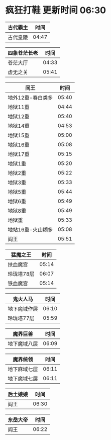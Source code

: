 # 疯狂打鞋 更新时间 06:30

| 古代霸主   | 时间    |
|--------|-------|
| 古代皇陵 | 04:47 |

| 四象苍茫长老   | 时间    |
|--------|-------|
| 苍茫大厅 | 04:33 |
| 虚无之关 | 05:41 |

| 间王   | 时间    |
|--------|-------|
| 地外12重-春白类多 | 05:40 |
| 地狱11重 | 04:44 |
| 地狱12重 | 05:40 |
| 地狱14重 | 04:53 |
| 地狱15重 | 05:00 |
| 地狱16重 | 05:08 |
| 地狱17重 | 05:15 |
| 地狱1重 | 05:20 |
| 地狱2重 | 05:22 |
| 地狱3重 | 05:33 |
| 地狱5重 | 05:44 |
| 地狱6重 | 05:49 |
| 地狱8重 | 05:49 |
| 地狱重 | 05:33 |
| 地站16重-火山糊多 | 05:08 |
| 阎王 | 05:51 |

| 猛魔之王   | 时间    |
|--------|-------|
| 扶血魔宫 | 05:14 |
| 玲珑塔78层 | 06:07 |
| 铁血魔宫 | 05:14 |

| 鬼火人马   | 时间    |
|--------|-------|
| 地下魔域作层 | 06:10 |
| 玲珑塔77层 | 05:59 |

| 魔界巨兽   | 时间    |
|--------|-------|
| 地下魔域八层 | 06:09 |

| 魔界统领   | 时间    |
|--------|-------|
| 地下麻域七层 | 06:11 |
| 地下魔域七层 | 06:11 |

| 后土娘娘   | 时间    |
|--------|-------|
| 阎王 | 06:30 |

| 东岳大帝   | 时间    |
|--------|-------|
| 阎王 | 06:22 |